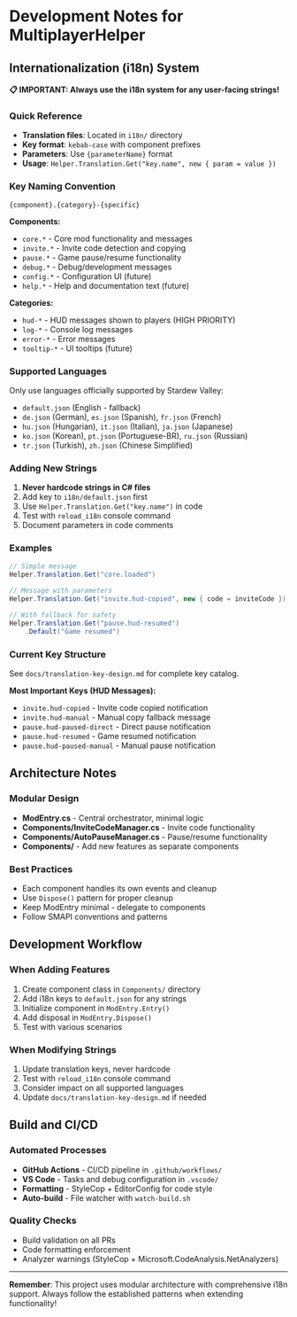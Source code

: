 # Development Notes for MultiplayerHelper

## Internationalization (i18n) System

**📋 IMPORTANT: Always use the i18n system for any user-facing strings!**

### Quick Reference
- **Translation files**: Located in `i18n/` directory
- **Key format**: `kebab-case` with component prefixes
- **Parameters**: Use `{parameterName}` format
- **Usage**: `Helper.Translation.Get("key.name", new { param = value })`

### Key Naming Convention
```
{component}.{category}-{specific}
```

**Components:**
- `core.*` - Core mod functionality and messages
- `invite.*` - Invite code detection and copying
- `pause.*` - Game pause/resume functionality  
- `debug.*` - Debug/development messages
- `config.*` - Configuration UI (future)
- `help.*` - Help and documentation text (future)

**Categories:**
- `hud-*` - HUD messages shown to players (HIGH PRIORITY)
- `log-*` - Console log messages
- `error-*` - Error messages
- `tooltip-*` - UI tooltips (future)

### Supported Languages
Only use languages officially supported by Stardew Valley:
- `default.json` (English - fallback)
- `de.json` (German), `es.json` (Spanish), `fr.json` (French)
- `hu.json` (Hungarian), `it.json` (Italian), `ja.json` (Japanese)
- `ko.json` (Korean), `pt.json` (Portuguese-BR), `ru.json` (Russian)
- `tr.json` (Turkish), `zh.json` (Chinese Simplified)

### Adding New Strings
1. **Never hardcode strings in C# files**
2. Add key to `i18n/default.json` first
3. Use `Helper.Translation.Get("key.name")` in code
4. Test with `reload_i18n` console command
5. Document parameters in code comments

### Examples
```csharp
// Simple message
Helper.Translation.Get("core.loaded")

// Message with parameters
Helper.Translation.Get("invite.hud-copied", new { code = inviteCode })

// With fallback for safety
Helper.Translation.Get("pause.hud-resumed")
    .Default("Game resumed")
```

### Current Key Structure
See `docs/translation-key-design.md` for complete key catalog.

**Most Important Keys (HUD Messages):**
- `invite.hud-copied` - Invite code copied notification
- `invite.hud-manual` - Manual copy fallback message
- `pause.hud-paused-direct` - Direct pause notification
- `pause.hud-resumed` - Game resumed notification
- `pause.hud-paused-manual` - Manual pause notification

## Architecture Notes

### Modular Design
- **ModEntry.cs** - Central orchestrator, minimal logic
- **Components/InviteCodeManager.cs** - Invite code functionality
- **Components/AutoPauseManager.cs** - Pause/resume functionality
- **Components/** - Add new features as separate components

### Best Practices
- Each component handles its own events and cleanup
- Use `Dispose()` pattern for proper cleanup
- Keep ModEntry minimal - delegate to components
- Follow SMAPI conventions and patterns

## Development Workflow

### When Adding Features
1. Create component class in `Components/` directory
2. Add i18n keys to `default.json` for any strings
3. Initialize component in `ModEntry.Entry()`
4. Add disposal in `ModEntry.Dispose()`
5. Test with various scenarios

### When Modifying Strings  
1. Update translation keys, never hardcode
2. Test with `reload_i18n` console command
3. Consider impact on all supported languages
4. Update `docs/translation-key-design.md` if needed

## Build and CI/CD

### Automated Processes
- **GitHub Actions** - CI/CD pipeline in `.github/workflows/`
- **VS Code** - Tasks and debug configuration in `.vscode/`
- **Formatting** - StyleCop + EditorConfig for code style
- **Auto-build** - File watcher with `watch-build.sh`

### Quality Checks
- Build validation on all PRs
- Code formatting enforcement
- Analyzer warnings (StyleCop + Microsoft.CodeAnalysis.NetAnalyzers)

---

**Remember**: This project uses modular architecture with comprehensive i18n support. Always follow the established patterns when extending functionality!